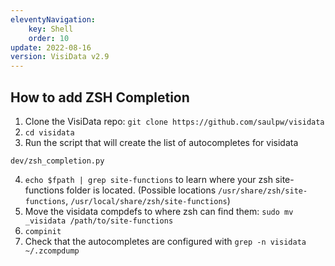 ```yaml
---
eleventyNavigation:
    key: Shell
    order: 10
update: 2022-08-16
version: VisiData v2.9
---
```


## How to add ZSH Completion

1. Clone the VisiData repo: `git clone https://github.com/saulpw/visidata`
2. `cd visidata`
3. Run the script that will create the list of autocompletes for visidata

~~~
dev/zsh_completion.py
~~~
4. `echo $fpath | grep site-functions` to learn where your zsh site-functions folder is located. (Possible locations `/usr/share/zsh/site-functions`, `/usr/local/share/zsh/site-functions`)
5. Move the visidata compdefs to where zsh can find them: `sudo mv _visidata /path/to/site-functions`
6. `compinit`
7. Check that the autocompletes are configured with `grep -n visidata ~/.zcompdump`
